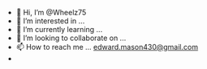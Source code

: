 - 👋 Hi, I’m @Wheelz75
- 👀 I’m interested in ...
- 🌱 I’m currently learning ...
- 💞️ I’m looking to collaborate on ...
- 📫 How to reach me ... edward.mason430@gmail.com
- 

<!---
Wheelz75/Wheelz75 is a ✨ special ✨ repository because its `README.md` (this file) appears on your GitHub profile.
You can click the Preview link to take a look at your changes.
--->
